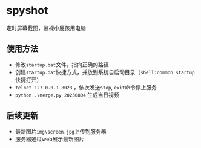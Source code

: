 # spyshot

定时屏幕截图，监视小屁孩用电脑

## 使用方法

* ~~修改`startup.bat`文件，指向正确的路径~~
* 创建`startup.bat`快捷方式，并放到系统自启动目录（`shell:common startup` 快捷打开）
* `telnet 127.0.0.1 8023` ，依次发送`stop`, `exit`命令停止服务
* `python .\merge.py 20230804` 生成当日视频

## 后续更新

* 最新图片`img\screen.jpg`上传到服务器
* 服务器通过web展示最新图片
